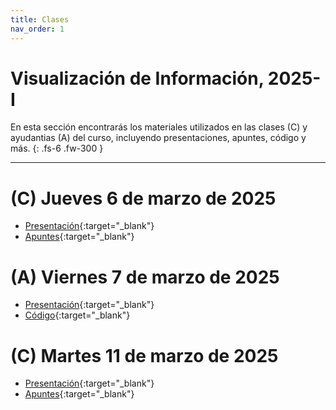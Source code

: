 ```yaml
---
title: Clases
nav_order: 1
---
```


# Visualización de Información, 2025-I

En esta sección encontrarás los materiales utilizados en las clases (C) y ayudantias (A) del curso, incluyendo presentaciones, apuntes, código y más.
{: .fs-6 .fw-300 }

---

# (C) Jueves 6 de marzo de 2025
- [Presentación](https://docs.google.com/presentation/d/12mQmJNBFKV4vEBPv6gaRRGTobFyEJS6ICmW57_8SHaE/edit){:target="_blank"}
- [Apuntes](https://docs.google.com/document/d/1Q9t7KXjZIGf0G5VbpvtaSQF_pMkVLsfqk-_wfmbsHKQ/edit?tab=t.0#heading=h.wrxfpif6r4ny){:target="_blank"}


# (A) Viernes 7 de marzo de 2025
- [Presentación](https://docs.google.com/presentation/d/1SspOrbNagDL_f3RBNZpkuPYNs3oYpe3g62G888yi2I4/edit){:target="_blank"}
- [Código](https://glitch.com/edit/#!/infovis-puc-codigo-ayudantia?path=1-intro-html%2Findex.html%3A1%3A0){:target="_blank"}

# (C) Martes 11 de marzo de 2025
- [Presentación](https://docs.google.com/presentation/d/1mcO3HXX69C63aT3UPwotDvqisq-VDkcZj7RDlQK5hpM/edit){:target="_blank"}
- [Apuntes](https://docs.google.com/document/d/1Q9t7KXjZIGf0G5VbpvtaSQF_pMkVLsfqk-_wfmbsHKQ/edit?tab=t.0#heading=h.75um1o7fmlsr){:target="_blank"}
